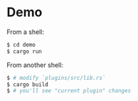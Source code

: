 # Demo

From a shell:

```sh
$ cd demo
$ cargo run
```

From another shell:

```sh
$ # modify `plugins/src/lib.rs`
$ cargo build
$ # you'll see "current plugin" changes
```

